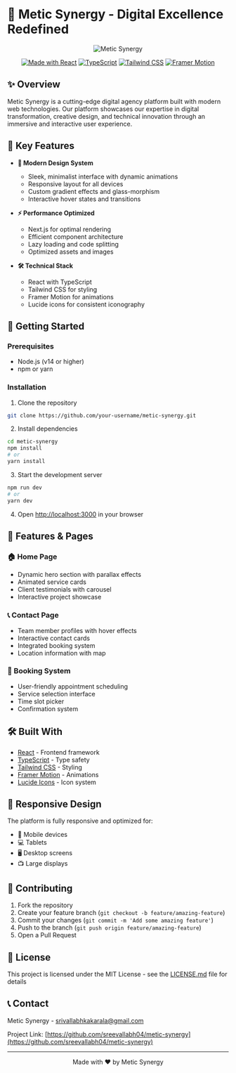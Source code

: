 # 🚀 Metic Synergy - Digital Excellence Redefined

<div align="center">
  
![Metic Synergy](public/logo.png)

[![Made with React](https://img.shields.io/badge/Made%20with-React-61DAFB?style=flat-square&logo=react)](https://reactjs.org/)
[![TypeScript](https://img.shields.io/badge/TypeScript-Ready-blue?style=flat-square&logo=typescript)](https://www.typescriptlang.org/)
[![Tailwind CSS](https://img.shields.io/badge/Tailwind%20CSS-Styled-38B2AC?style=flat-square&logo=tailwind-css)](https://tailwindcss.com/)
[![Framer Motion](https://img.shields.io/badge/Framer-Motion-0055FF?style=flat-square&logo=framer)](https://www.framer.com/motion/)

</div>

## ✨ Overview

Metic Synergy is a cutting-edge digital agency platform built with modern web technologies. Our platform showcases our expertise in digital transformation, creative design, and technical innovation through an immersive and interactive user experience.

## 🎯 Key Features

- **🎨 Modern Design System**
  - Sleek, minimalist interface with dynamic animations
  - Responsive layout for all devices
  - Custom gradient effects and glass-morphism
  - Interactive hover states and transitions

- **⚡ Performance Optimized**
  - Next.js for optimal rendering
  - Efficient component architecture
  - Lazy loading and code splitting
  - Optimized assets and images

- **🛠️ Technical Stack**
  - React with TypeScript
  - Tailwind CSS for styling
  - Framer Motion for animations
  - Lucide icons for consistent iconography

## 🚀 Getting Started

### Prerequisites

- Node.js (v14 or higher)
- npm or yarn

### Installation

1. Clone the repository
```bash
git clone https://github.com/your-username/metic-synergy.git
```

2. Install dependencies
```bash
cd metic-synergy
npm install
# or
yarn install
```

3. Start the development server
```bash
npm run dev
# or
yarn dev
```

4. Open [http://localhost:3000](http://localhost:3000) in your browser

## 🎨 Features & Pages

### 🏠 Home Page
- Dynamic hero section with parallax effects
- Animated service cards
- Client testimonials with carousel
- Interactive project showcase

### 📞 Contact Page
- Team member profiles with hover effects
- Interactive contact cards
- Integrated booking system
- Location information with map

### 📅 Booking System
- User-friendly appointment scheduling
- Service selection interface
- Time slot picker
- Confirmation system

## 🛠️ Built With

- [React](https://reactjs.org/) - Frontend framework
- [TypeScript](https://www.typescriptlang.org/) - Type safety
- [Tailwind CSS](https://tailwindcss.com/) - Styling
- [Framer Motion](https://www.framer.com/motion/) - Animations
- [Lucide Icons](https://lucide.dev/) - Icon system

## 📱 Responsive Design

The platform is fully responsive and optimized for:
- 📱 Mobile devices
- 💻 Tablets
- 🖥️ Desktop screens
- 📺 Large displays

## 🤝 Contributing

1. Fork the repository
2. Create your feature branch (`git checkout -b feature/amazing-feature`)
3. Commit your changes (`git commit -m 'Add some amazing feature'`)
4. Push to the branch (`git push origin feature/amazing-feature`)
5. Open a Pull Request

## 📄 License

This project is licensed under the MIT License - see the [LICENSE.md](LICENSE.md) file for details

## 📞 Contact

Metic Synergy - [srivallabhkakarala@gmail.com](mailto:srivallabhkakarala@gmail.com)

Project Link: [https://github.com/sreevallabh04/metic-synergy](https://github.com/sreevallabh04/metic-synergy)

---

<div align="center">
  
Made with ❤️ by Metic Synergy

</div> 
